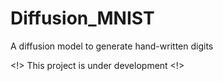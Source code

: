# Diffusion_MNIST
A diffusion model to generate hand-written digits

<!> This project is under development <!>
